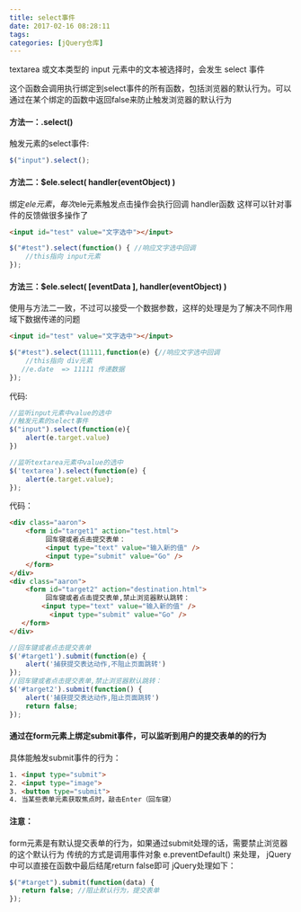 ```yaml
---
title: select事件
date: 2017-02-16 08:28:11
tags:
categories: [jQuery仓库]
---
```

textarea 或文本类型的 input 元素中的文本被选择时，会发生 select 事件
<!--more-->
这个函数会调用执行绑定到select事件的所有函数，包括浏览器的默认行为。可以通过在某个绑定的函数中返回false来防止触发浏览器的默认行为
#### 方法一：.select()
触发元素的select事件:
```js
$("input").select();
```
#### 方法二：$ele.select( handler(eventObject) )
绑定$ele元素，每次$ele元素触发点击操作会执行回调 handler函数
这样可以针对事件的反馈做很多操作了
```html
<input id="test" value="文字选中"></input>
```
```js
$("#test").select(function() { //响应文字选中回调
    //this指向 input元素 
});
```
#### 方法三：$ele.select( [eventData ], handler(eventObject) )
使用与方法二一致，不过可以接受一个数据参数，这样的处理是为了解决不同作用域下数据传递的问题
```html
<input id="test" value="文字选中"></input>
```
```js
$("#test").select(11111,function(e) {//响应文字选中回调
    //this指向 div元素 
   //e.date  => 11111 传递数据
});
```

代码:
```js
//监听input元素中value的选中
//触发元素的select事件
$("input").select(function(e){
    alert(e.target.value)
})

//监听textarea元素中value的选中
$('textarea').select(function(e) {
    alert(e.target.value);
});
```
代码：
```html
<div class="aaron">
    <form id="target1" action="test.html">
         回车键或者点击提交表单： 
         <input type="text" value="输入新的值" />
         <input type="submit" value="Go" />
    </form>
</div>
<div class="aaron">
    <form id="target2" action="destination.html">
         回车键或者点击提交表单,禁止浏览器默认跳转： 
        <input type="text" value="输入新的值" />
          <input type="submit" value="Go" />
   </form>
</div>
```
```js
//回车键或者点击提交表单
$('#target1').submit(function(e) {
    alert('捕获提交表达动作,不阻止页面跳转')
});
//回车键或者点击提交表单,禁止浏览器默认跳转：
$('#target2').submit(function() {
    alert('捕获提交表达动作,阻止页面跳转')
    return false;
});
```
#### 通过在form元素上绑定submit事件，可以监听到用户的提交表单的的行为
具体能触发submit事件的行为：
```html
1. <input type="submit">
2. <input type="image">
3. <button type="submit">
4. 当某些表单元素获取焦点时，敲击Enter（回车键）
```
#### 注意：
form元素是有默认提交表单的行为，如果通过submit处理的话，需要禁止浏览器的这个默认行为
传统的方式是调用事件对象  e.preventDefault() 来处理， jQuery中可以直接在函数中最后结尾return false即可
jQuery处理如下：
```js
$("#target").submit(function(data) { 
   return false; //阻止默认行为，提交表单
});
```